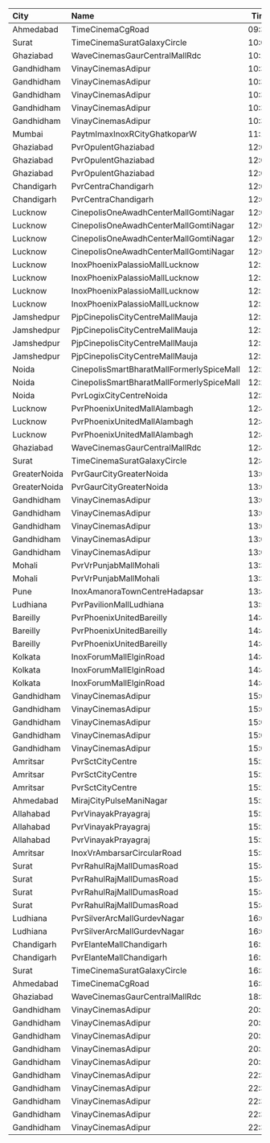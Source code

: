 | City         | Name                                      |  Time | Type            |  Price | Capacity | Booked |
| :----------- | :---------------------------------------- | ----: | :-------------- | -----: | -------: | -----: |
| Ahmedabad    | TimeCinemaCgRoad                          | 09:30 | Infinity1000    | 1,000₹ |       12 |      0 |
| Surat        | TimeCinemaSuratGalaxyCircle               | 10:00 | Sofa180         |   180₹ |       34 |      0 |
| Ghaziabad    | WaveCinemasGaurCentralMallRdc             | 10:15 | Classic         |   100₹ |      107 |      0 |
| Gandhidham   | VinayCinemasAdipur                        | 10:30 | Diamond         |   160₹ |      115 |      0 |
| Gandhidham   | VinayCinemasAdipur                        | 10:30 | Gold            |    80₹ |      111 |      0 |
| Gandhidham   | VinayCinemasAdipur                        | 10:30 | Platinum        |   160₹ |       56 |      0 |
| Gandhidham   | VinayCinemasAdipur                        | 10:30 | Silver          |    80₹ |       54 |      0 |
| Gandhidham   | VinayCinemasAdipur                        | 10:30 | Vip             |   350₹ |       18 |      0 |
| Mumbai       | PaytmImaxInoxRCityGhatkoparW              | 11:15 | Insignia        |   300₹ |       15 |      0 |
| Ghaziabad    | PvrOpulentGhaziabad                       | 12:00 | Recliner        |   300₹ |       11 |      5 |
| Ghaziabad    | PvrOpulentGhaziabad                       | 12:00 | Prime           |   150₹ |      108 |     56 |
| Ghaziabad    | PvrOpulentGhaziabad                       | 12:00 | Classic         |   112₹ |      112 |     56 |
| Chandigarh   | PvrCentraChandigarh                       | 12:00 | Prime           |   138₹ |      175 |     93 |
| Chandigarh   | PvrCentraChandigarh                       | 12:00 | Classic         |   109₹ |      126 |     63 |
| Lucknow      | CinepolisOneAwadhCenterMallGomtiNagar     | 12:00 | Normal          |   150₹ |       14 |      0 |
| Lucknow      | CinepolisOneAwadhCenterMallGomtiNagar     | 12:00 | Executive       |   150₹ |       45 |      2 |
| Lucknow      | CinepolisOneAwadhCenterMallGomtiNagar     | 12:00 | Premium         |   150₹ |       26 |     13 |
| Lucknow      | CinepolisOneAwadhCenterMallGomtiNagar     | 12:00 | Vip             |   300₹ |       10 |      0 |
| Lucknow      | InoxPhoenixPalassioMallLucknow            | 12:10 | Club            |   150₹ |       57 |      0 |
| Lucknow      | InoxPhoenixPalassioMallLucknow            | 12:10 | Executive       |   150₹ |       14 |      0 |
| Lucknow      | InoxPhoenixPalassioMallLucknow            | 12:10 | RoyaleRecliners |   300₹ |        2 |      0 |
| Lucknow      | InoxPhoenixPalassioMallLucknow            | 12:10 | Royale          |   170₹ |       28 |      0 |
| Jamshedpur   | PjpCinepolisCityCentreMallMauja           | 12:15 | Normal          |   150₹ |       12 |      0 |
| Jamshedpur   | PjpCinepolisCityCentreMallMauja           | 12:15 | Executive       |   150₹ |       28 |      2 |
| Jamshedpur   | PjpCinepolisCityCentreMallMauja           | 12:15 | Premium         |   150₹ |       32 |     12 |
| Jamshedpur   | PjpCinepolisCityCentreMallMauja           | 12:15 | Vip             |   400₹ |        6 |      0 |
| Noida        | CinepolisSmartBharatMallFormerlySpiceMall | 12:20 | Classic         |   112₹ |       38 |      2 |
| Noida        | CinepolisSmartBharatMallFormerlySpiceMall | 12:20 | Premium         |   112₹ |       61 |     12 |
| Noida        | PvrLogixCityCentreNoida                   | 12:35 | Classic         |   220₹ |       48 |     18 |
| Lucknow      | PvrPhoenixUnitedMallAlambagh              | 12:40 | Classic         |   140₹ |      134 |     19 |
| Lucknow      | PvrPhoenixUnitedMallAlambagh              | 12:40 | Prime           |   190₹ |       14 |     12 |
| Lucknow      | PvrPhoenixUnitedMallAlambagh              | 12:40 | Recliner        |   290₹ |        6 |      1 |
| Ghaziabad    | WaveCinemasGaurCentralMallRdc             | 12:45 | Classic         |   150₹ |      107 |      4 |
| Surat        | TimeCinemaSuratGalaxyCircle               | 12:45 | Sofa220         |   220₹ |       34 |      0 |
| GreaterNoida | PvrGaurCityGreaterNoida                   | 13:00 | Classic         |   160₹ |       50 |     14 |
| GreaterNoida | PvrGaurCityGreaterNoida                   | 13:00 | Prime           |   190₹ |        7 |      3 |
| Gandhidham   | VinayCinemasAdipur                        | 13:01 | Diamond         |   160₹ |      115 |      0 |
| Gandhidham   | VinayCinemasAdipur                        | 13:01 | Gold            |    80₹ |      111 |      0 |
| Gandhidham   | VinayCinemasAdipur                        | 13:01 | Platinum        |   160₹ |       56 |      0 |
| Gandhidham   | VinayCinemasAdipur                        | 13:01 | Silver          |    80₹ |       54 |      0 |
| Gandhidham   | VinayCinemasAdipur                        | 13:01 | Vip             |   350₹ |       18 |      0 |
| Mohali       | PvrVrPunjabMallMohali                     | 13:35 | Classic         |   180₹ |       44 |      6 |
| Mohali       | PvrVrPunjabMallMohali                     | 13:35 | Prime           |   210₹ |       22 |      0 |
| Pune         | InoxAmanoraTownCentreHadapsar             | 13:45 | Royale          |   300₹ |       22 |      0 |
| Ludhiana     | PvrPavilionMallLudhiana                   | 13:50 | Classic         |   170₹ |       40 |     14 |
| Bareilly     | PvrPhoenixUnitedBareilly                  | 14:45 | Classic         |   180₹ |       48 |      0 |
| Bareilly     | PvrPhoenixUnitedBareilly                  | 14:45 | Prime           |   200₹ |       56 |     17 |
| Bareilly     | PvrPhoenixUnitedBareilly                  | 14:45 | Recliner        |   350₹ |        7 |      1 |
| Kolkata      | InoxForumMallElginRoad                    | 14:45 | DressCircle     |   150₹ |       42 |      0 |
| Kolkata      | InoxForumMallElginRoad                    | 14:45 | Galleria        |   150₹ |       14 |      0 |
| Kolkata      | InoxForumMallElginRoad                    | 14:45 | Royal           |   150₹ |        7 |      0 |
| Gandhidham   | VinayCinemasAdipur                        | 15:00 | Diamond         |   160₹ |       35 |      0 |
| Gandhidham   | VinayCinemasAdipur                        | 15:00 | Gold            |    80₹ |       42 |      0 |
| Gandhidham   | VinayCinemasAdipur                        | 15:00 | Platinum        |   160₹ |       23 |      0 |
| Gandhidham   | VinayCinemasAdipur                        | 15:00 | Silver          |    80₹ |       42 |      0 |
| Gandhidham   | VinayCinemasAdipur                        | 15:00 | Vip             |   350₹ |        8 |      0 |
| Amritsar     | PvrSctCityCentre                          | 15:20 | Classic         |   160₹ |       45 |      0 |
| Amritsar     | PvrSctCityCentre                          | 15:20 | Prime           |   170₹ |       30 |      2 |
| Amritsar     | PvrSctCityCentre                          | 15:20 | Recliner        |   330₹ |       11 |      0 |
| Ahmedabad    | MirajCityPulseManiNagar                   | 15:20 | Gold            |   150₹ |       24 |      0 |
| Allahabad    | PvrVinayakPrayagraj                       | 15:25 | Classic         |   160₹ |       60 |      4 |
| Allahabad    | PvrVinayakPrayagraj                       | 15:25 | Prime           |   180₹ |       45 |     19 |
| Allahabad    | PvrVinayakPrayagraj                       | 15:25 | Recliner        |   320₹ |        6 |      5 |
| Amritsar     | InoxVrAmbarsarCircularRoad                | 15:30 | Normal          |   150₹ |       76 |      0 |
| Surat        | PvrRahulRajMallDumasRoad                  | 15:45 | Recliner        |   420₹ |       24 |      0 |
| Surat        | PvrRahulRajMallDumasRoad                  | 15:45 | Prime           |   220₹ |       87 |     21 |
| Surat        | PvrRahulRajMallDumasRoad                  | 15:45 | Classic         |   190₹ |       30 |      0 |
| Surat        | PvrRahulRajMallDumasRoad                  | 15:45 | ClassicPlus     |   200₹ |       30 |      0 |
| Ludhiana     | PvrSilverArcMallGurdevNagar               | 16:05 | Prime           |   230₹ |       15 |      2 |
| Ludhiana     | PvrSilverArcMallGurdevNagar               | 16:05 | Classic         |   170₹ |       53 |     11 |
| Chandigarh   | PvrElanteMallChandigarh                   | 16:15 | Classic         |   165₹ |       70 |      5 |
| Chandigarh   | PvrElanteMallChandigarh                   | 16:15 | Recliner        |   507₹ |       13 |      0 |
| Surat        | TimeCinemaSuratGalaxyCircle               | 16:30 | Infinity350     |   350₹ |       22 |      0 |
| Ahmedabad    | TimeCinemaCgRoad                          | 16:35 | Standard240     |   240₹ |       84 |      0 |
| Ghaziabad    | WaveCinemasGaurCentralMallRdc             | 18:30 | Classic         |   150₹ |      107 |      9 |
| Gandhidham   | VinayCinemasAdipur                        | 20:15 | Diamond         |   160₹ |       35 |      0 |
| Gandhidham   | VinayCinemasAdipur                        | 20:15 | Gold            |    80₹ |       42 |      0 |
| Gandhidham   | VinayCinemasAdipur                        | 20:15 | Platinum        |   160₹ |       23 |      0 |
| Gandhidham   | VinayCinemasAdipur                        | 20:15 | Silver          |    80₹ |       42 |      0 |
| Gandhidham   | VinayCinemasAdipur                        | 20:15 | Vip             |   350₹ |        8 |      0 |
| Gandhidham   | VinayCinemasAdipur                        | 22:30 | Diamond         |   160₹ |       35 |      0 |
| Gandhidham   | VinayCinemasAdipur                        | 22:30 | Gold            |    80₹ |       42 |      0 |
| Gandhidham   | VinayCinemasAdipur                        | 22:30 | Platinum        |   160₹ |       19 |      0 |
| Gandhidham   | VinayCinemasAdipur                        | 22:30 | Silver          |    80₹ |       42 |      0 |
| Gandhidham   | VinayCinemasAdipur                        | 22:30 | Vip             |   350₹ |        8 |      0 |